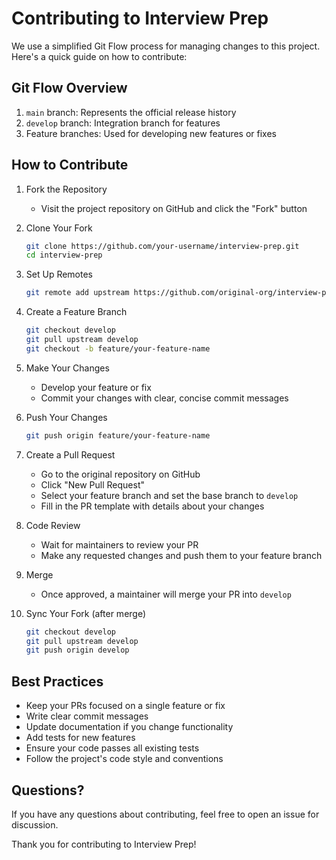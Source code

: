 # Contributing to Interview Prep

We use a simplified Git Flow process for managing changes to this project. Here's a quick guide on how to contribute:

## Git Flow Overview

1. `main` branch: Represents the official release history
2. `develop` branch: Integration branch for features
3. Feature branches: Used for developing new features or fixes

## How to Contribute

1. Fork the Repository
   - Visit the project repository on GitHub and click the "Fork" button

2. Clone Your Fork
   ```bash
   git clone https://github.com/your-username/interview-prep.git
   cd interview-prep
   ```

3. Set Up Remotes
   ```bash
   git remote add upstream https://github.com/original-org/interview-prep.git
   ```

4. Create a Feature Branch
   ```bash
   git checkout develop
   git pull upstream develop
   git checkout -b feature/your-feature-name
   ```

5. Make Your Changes
   - Develop your feature or fix
   - Commit your changes with clear, concise commit messages

6. Push Your Changes
   ```bash
   git push origin feature/your-feature-name
   ```

7. Create a Pull Request
   - Go to the original repository on GitHub
   - Click "New Pull Request"
   - Select your feature branch and set the base branch to `develop`
   - Fill in the PR template with details about your changes

8. Code Review
   - Wait for maintainers to review your PR
   - Make any requested changes and push them to your feature branch

9. Merge
   - Once approved, a maintainer will merge your PR into `develop`

10. Sync Your Fork (after merge)
    ```bash
    git checkout develop
    git pull upstream develop
    git push origin develop
    ```

## Best Practices

- Keep your PRs focused on a single feature or fix
- Write clear commit messages
- Update documentation if you change functionality
- Add tests for new features
- Ensure your code passes all existing tests
- Follow the project's code style and conventions

## Questions?

If you have any questions about contributing, feel free to open an issue for discussion.

Thank you for contributing to Interview Prep!